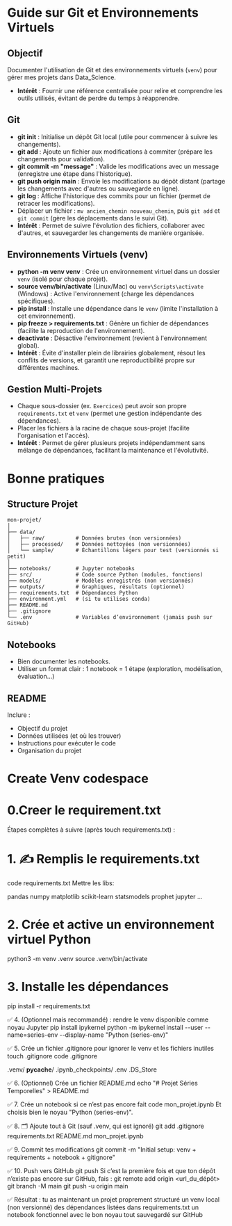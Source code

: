 # Guide sur Git et Environnements Virtuels

## Objectif
Documenter l'utilisation de Git et des environnements virtuels (`venv`) pour gérer mes projets dans Data_Science.
- **Intérêt** : Fournir une référence centralisée pour relire et comprendre les outils utilisés, évitant de perdre du temps à réapprendre.

## Git
- **git init** : Initialise un dépôt Git local (utile pour commencer à suivre les changements).
- **git add <fichier>** : Ajoute un fichier aux modifications à commiter (prépare les changements pour validation).
- **git commit -m "message"** : Valide les modifications avec un message (enregistre une étape dans l'historique).
- **git push origin main** : Envoie les modifications au dépôt distant (partage les changements avec d'autres ou sauvegarde en ligne).
- **git log <fichier>** : Affiche l'historique des commits pour un fichier (permet de retracer les modifications).
- Déplacer un fichier : `mv ancien_chemin nouveau_chemin`, puis `git add` et `git commit` (gère les déplacements dans le suivi Git).
- **Intérêt** : Permet de suivre l'évolution des fichiers, collaborer avec d'autres, et sauvegarder les changements de manière organisée.

## Environnements Virtuels (venv)
- **python -m venv venv** : Crée un environnement virtuel dans un dossier `venv` (isolé pour chaque projet).
- **source venv/bin/activate** (Linux/Mac) ou `venv\Scripts\activate` (Windows) : Active l'environnement (charge les dépendances spécifiques).
- **pip install <package>** : Installe une dépendance dans le `venv` (limite l'installation à cet environnement).
- **pip freeze > requirements.txt** : Génère un fichier de dépendances (facilite la reproduction de l'environnement).
- **deactivate** : Désactive l'environnement (revient à l'environnement global).
- **Intérêt** : Évite d'installer plein de librairies globalement, résout les conflits de versions, et garantit une reproductibilité propre sur différentes machines.

## Gestion Multi-Projets
- Chaque sous-dossier (ex. `Exercices`) peut avoir son propre `requirements.txt` et `venv` (permet une gestion indépendante des dépendances).
- Placer les fichiers à la racine de chaque sous-projet (facilite l'organisation et l'accès).
- **Intérêt** : Permet de gérer plusieurs projets indépendamment sans mélange de dépendances, facilitant la maintenance et l'évolutivité.

# Bonne pratiques 

## Structure Projet

```
mon-projet/
│
├── data/
│   ├── raw/          # Données brutes (non versionnées)
│   ├── processed/    # Données nettoyées (non versionnées)
│   └── sample/       # Échantillons légers pour test (versionnés si petit)
│
├── notebooks/        # Jupyter notebooks
├── src/              # Code source Python (modules, fonctions)
├── models/           # Modèles enregistrés (non versionnés)
├── outputs/          # Graphiques, résultats (optionnel)
├── requirements.txt  # Dépendances Python
├── environment.yml   # (si tu utilises conda)
├── README.md
├── .gitignore
└── .env              # Variables d’environnement (jamais push sur GitHub)
```

## Notebooks 
- Bien documenter les notebooks.
- Utiliser un format clair : 1 notebook = 1 étape (exploration, modélisation, évaluation…)

## README
Inclure :
- Objectif du projet
- Données utilisées (et où les trouver)
- Instructions pour exécuter le code
- Organisation du projet





# Create Venv codespace

# 0.Creer le requirement.txt 
Étapes complètes à suivre (après touch requirements.txt) :
# 1. ✍️ Remplis le requirements.txt
code requirements.txt
Mettre les libs:

pandas
numpy
matplotlib
scikit-learn
statsmodels
prophet
jupyter
...


# 2. Crée et active un environnement virtuel Python
python3 -m venv .venv
source .venv/bin/activate

# 3. Installe les dépendances
pip install -r requirements.txt

✅ 4. (Optionnel mais recommandé) : rendre le venv disponible comme noyau Jupyter
pip install ipykernel
python -m ipykernel install --user --name=series-env --display-name "Python (series-env)"

✅ 5. Crée un fichier .gitignore pour ignorer le venv et les fichiers inutiles
touch .gitignore
code .gitignore

.venv/
__pycache__/
.ipynb_checkpoints/
.env
.DS_Store

✅ 6. (Optionnel) Crée un fichier README.md
echo "# Projet Séries Temporelles" > README.md

✅ 7. Crée un notebook si ce n’est pas encore fait
code mon_projet.ipynb
Et choisis bien le noyau "Python (series-env)".

✅ 8. 🗂️ Ajoute tout à Git (sauf .venv, qui est ignoré)
git add .gitignore requirements.txt README.md mon_projet.ipynb

✅ 9. Commit tes modifications
git commit -m "Initial setup: venv + requirements + notebook + gitignore"

✅ 10. Push vers GitHub
git push
Si c’est la première fois et que ton dépôt n’existe pas encore sur GitHub, fais :
git remote add origin <url_du_dépôt>
git branch -M main
git push -u origin main

✅ Résultat : tu as maintenant
un projet proprement structuré
un venv local (non versionné)
des dépendances listées dans requirements.txt
un notebook fonctionnel avec le bon noyau
tout sauvegardé sur GitHub




